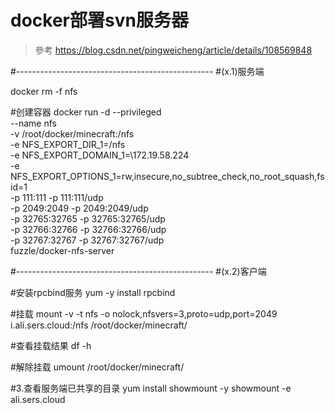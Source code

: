 # docker部署svn服务器
> 參考 https://blog.csdn.net/pingweicheng/article/details/108569848
 
#-------------------------------------------------
#(x.1)服务端

docker rm -f nfs 

#创建容器
docker run -d --privileged  \
--name nfs \
-v /root/docker/minecraft:/nfs \
-e NFS_EXPORT_DIR_1=/nfs \
-e NFS_EXPORT_DOMAIN_1=\172.19.58.224 \
-e NFS_EXPORT_OPTIONS_1=rw,insecure,no_subtree_check,no_root_squash,fsid=1 \
-p 111:111 -p 111:111/udp \
-p 2049:2049 -p 2049:2049/udp \
-p 32765:32765 -p 32765:32765/udp \
-p 32766:32766 -p 32766:32766/udp \
-p 32767:32767 -p 32767:32767/udp \
fuzzle/docker-nfs-server



#-------------------------------------------------
#(x.2)客户端

#安装rpcbind服务
yum -y install rpcbind


#挂载 
mount -v -t nfs -o nolock,nfsvers=3,proto=udp,port=2049 i.ali.sers.cloud:/nfs /root/docker/minecraft/


#查看挂载结果
df -h

#解除挂载
umount /root/docker/minecraft/
 






#3.查看服务端已共享的目录
yum install showmount -y
showmount -e ali.sers.cloud




